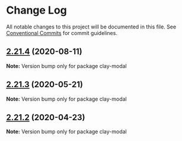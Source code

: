 # Change Log

All notable changes to this project will be documented in this file.
See [Conventional Commits](https://conventionalcommits.org) for commit guidelines.

## [2.21.4](https://github.com/liferay/clay/tree/master/packages/clay-modal/compare/v2.21.3...v2.21.4) (2020-08-11)

**Note:** Version bump only for package clay-modal





## [2.21.3](https://github.com/liferay/clay/tree/master/packages/clay-modal/compare/v2.21.2...v2.21.3) (2020-05-21)

**Note:** Version bump only for package clay-modal





## [2.21.2](https://github.com/liferay/clay/tree/master/packages/clay-modal/compare/v2.21.1...v2.21.2) (2020-04-23)

**Note:** Version bump only for package clay-modal

